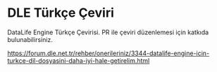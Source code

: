 # DLE Türkçe Çeviri
DataLife Engine Türkçe Çevirisi. PR ile çeviri düzenlemesi için katkıda bulunabilirsiniz.

https://forum.dle.net.tr/rehber/onerileriniz/3344-datalife-engine-icin-turkce-dil-dosyasini-daha-iyi-hale-getirelim.html
